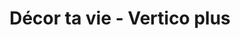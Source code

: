 ---
title: "Décor ta vie - Vertico plus"
url: /hawkesbury/decor-ta-vie-vertico-plus-main-street-east/
shop: window blind
---